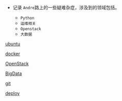 * 记录 `Andre`路上的一些疑难杂症，涉及到的领域包括。

  - `Python`
  - `运维相关`
  - `Openstack`
  - `大数据`

[ubuntu](ubuntu/_sidebar.md ":include")

[docker](docker/_sidebar.md ":include")

[OpenStack](openstack/_sidebar.md ":include")

[BigData](bigdata/_sidebar.md ":include")

[git](git/_sidebar.md ":include")

[deploy](deploy/_sidebar.md ":include")
